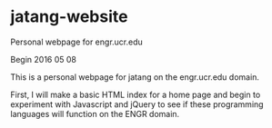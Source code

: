 # jatang-website
Personal webpage for engr.ucr.edu

Begin 2016 05 08

This is a personal webpage for jatang on the engr.ucr.edu domain.

First, I will make a basic HTML index for a home page and begin to experiment with Javascript and jQuery
to see if these programming languages will function on the ENGR domain.

